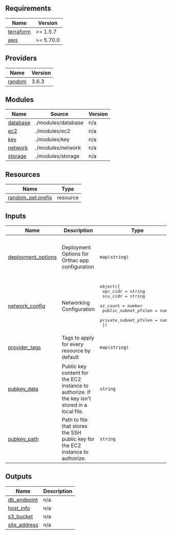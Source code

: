 ## Requirements

| Name | Version |
|------|---------|
| <a name="requirement_terraform"></a> [terraform](#requirement\_terraform) | >= 1.5.7 |
| <a name="requirement_aws"></a> [aws](#requirement\_aws) | >= 5.70.0 |

## Providers

| Name | Version |
|------|---------|
| <a name="provider_random"></a> [random](#provider\_random) | 3.6.3 |

## Modules

| Name | Source | Version |
|------|--------|---------|
| <a name="module_database"></a> [database](#module\_database) | ./modules/database | n/a |
| <a name="module_ec2"></a> [ec2](#module\_ec2) | ./modules/ec2 | n/a |
| <a name="module_key"></a> [key](#module\_key) | ./modules/key | n/a |
| <a name="module_network"></a> [network](#module\_network) | ./modules/network | n/a |
| <a name="module_storage"></a> [storage](#module\_storage) | ./modules/storage | n/a |

## Resources

| Name | Type |
|------|------|
| [random_pet.prefix](https://registry.terraform.io/providers/hashicorp/random/latest/docs/resources/pet) | resource |

## Inputs

| Name | Description | Type | Default | Required |
|------|-------------|------|---------|:--------:|
| <a name="input_deployment_options"></a> [deployment\_options](#input\_deployment\_options) | Deployment Options for Orthac app configuration | `map(string)` | <pre>{<br/>  "ConfigRepo": "https://github.com/digihunchinc/orthanc-config.git",<br/>  "InitCommand": "pwd && echo Init",<br/>  "InstanceType": "t3.medium",<br/>  "SiteName": null<br/>}</pre> | no |
| <a name="input_network_config"></a> [network\_config](#input\_network\_config) | Networking Configuration | <pre>object({<br/>    vpc_cidr              = string<br/>    scu_cidr              = string<br/>    az_count              = number<br/>    public_subnet_pfxlen  = number<br/>    private_subnet_pfxlen = number<br/>  })</pre> | <pre>{<br/>  "az_count": 2,<br/>  "private_subnet_pfxlen": 22,<br/>  "public_subnet_pfxlen": 24,<br/>  "scu_cidr": "0.0.0.0/0",<br/>  "vpc_cidr": "172.17.0.0/16"<br/>}</pre> | no |
| <a name="input_provider_tags"></a> [provider\_tags](#input\_provider\_tags) | Tags to apply for every resource by default | `map(string)` | <pre>{<br/>  "environment": "dev",<br/>  "owner": "info@digihunch.com"<br/>}</pre> | no |
| <a name="input_pubkey_data"></a> [pubkey\_data](#input\_pubkey\_data) | Public key content for the EC2 instance to authorize. If the key isn't stored in a local file. | `string` | `null` | no |
| <a name="input_pubkey_path"></a> [pubkey\_path](#input\_pubkey\_path) | Path to file that stores the SSH public key for the EC2 instance to authorize. | `string` | `"~/.ssh/id_rsa.pub"` | no |

## Outputs

| Name | Description |
|------|-------------|
| <a name="output_db_endpoint"></a> [db\_endpoint](#output\_db\_endpoint) | n/a |
| <a name="output_host_info"></a> [host\_info](#output\_host\_info) | n/a |
| <a name="output_s3_bucket"></a> [s3\_bucket](#output\_s3\_bucket) | n/a |
| <a name="output_site_address"></a> [site\_address](#output\_site\_address) | n/a |
